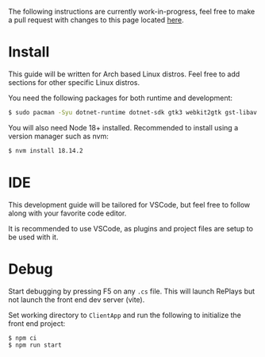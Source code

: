 The following instructions are currently work-in-progress, feel free to make a pull request with changes to this page located [here](https://github.com/lulzsun/RePlays/blob/main/.github/wiki/Development:-Linux.md).

# Install

This guide will be written for Arch based Linux distros. Feel free to add sections for other specific Linux distros.

You need the following packages for both runtime and development:

```bash
$ sudo pacman -Syu dotnet-runtime dotnet-sdk gtk3 webkit2gtk gst-libav libayatana-appindicator
```

You will also need Node 18+ installed. Recommended to install using a version manager such as nvm:

```bash
$ nvm install 18.14.2
```

# IDE

This development guide will be tailored for VSCode, but feel free to follow along with your favorite code editor.

It is recommended to use VSCode, as plugins and project files are setup to be used with it.

# Debug

Start debugging by pressing F5 on any `.cs` file. This will launch RePlays but not launch the front end dev server (vite).

Set working directory to `ClientApp` and run the following to initialize the front end project:

```bash
$ npm ci
$ npm run start
```
